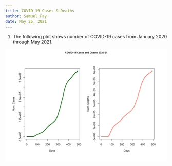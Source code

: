 ```yaml
---
title: COVID-19 Cases & Deaths
author: Samuel Fay
date: May 25, 2021
---
```


1. The following plot shows number of COVID-19 cases from January 2020 through May 2021.


<center>
<img src="covid_combined.png">
</center>
